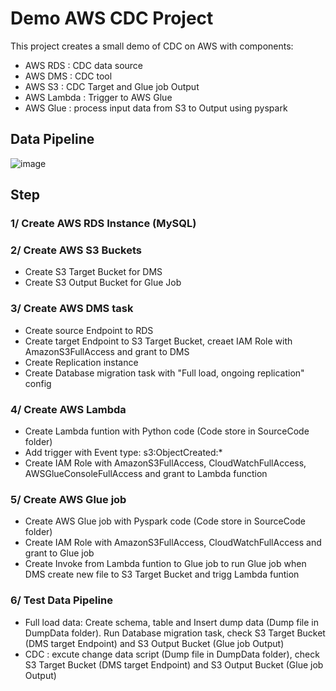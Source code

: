# Demo AWS CDC Project

This project creates a small demo of CDC on AWS with components:
- AWS RDS : CDC data source
- AWS DMS : CDC tool
- AWS S3 : CDC Target and Glue job Output
- AWS Lambda : Trigger to AWS Glue
- AWS Glue : process input data from S3 to Output using pyspark


## Data Pipeline

![image](https://user-images.githubusercontent.com/124248166/216757941-12ac113d-230f-4b31-84a3-349acb2e8657.png)



## Step

### 1/ Create AWS RDS Instance (MySQL)
### 2/ Create AWS S3 Buckets
- Create S3 Target Bucket for DMS
- Create S3 Output Bucket for Glue Job
### 3/ Create AWS DMS task 
- Create source Endpoint to RDS
- Create target Endpoint to S3 Target Bucket, creaet IAM Role with AmazonS3FullAccess and grant to DMS
- Create Replication instance
- Create Database migration task with "Full load, ongoing replication" config
### 4/ Create AWS Lambda
- Create Lambda funtion with Python code (Code store in SourceCode folder)
- Add trigger with Event type: s3:ObjectCreated:* 
- Create IAM Role with AmazonS3FullAccess, CloudWatchFullAccess, AWSGlueConsoleFullAccess and grant to Lambda function
### 5/ Create AWS Glue job 
- Create AWS Glue job with Pyspark code (Code store in SourceCode folder)
- Create IAM Role with AmazonS3FullAccess, CloudWatchFullAccess and grant to Glue job
- Create Invoke from Lambda funtion to Glue job to run Glue job when DMS create new file to S3 Target Bucket and trigg Lambda funtion
### 6/ Test Data Pipeline
- Full load data: Create schema, table and Insert dump data (Dump file in DumpData folder). Run Database migration task, check S3 Target Bucket (DMS target Endpoint) and S3 Output Bucket (Glue job Output)
- CDC : excute change data script (Dump file in DumpData folder), check S3 Target Bucket (DMS target Endpoint) and S3 Output Bucket (Glue job Output)
